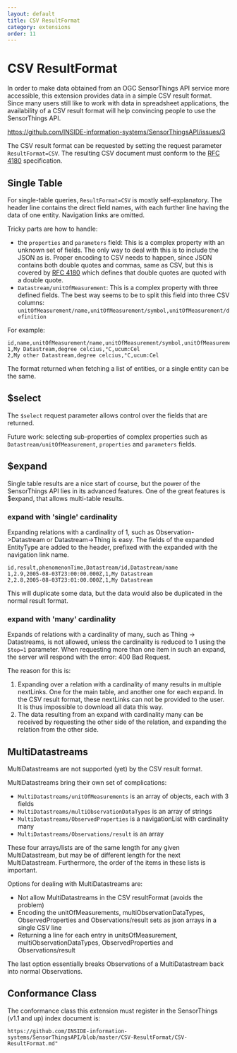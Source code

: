```yaml
---
layout: default
title: CSV ResultFormat
category: extensions
order: 11
---
```


# CSV ResultFormat

In order to make data obtained from an OGC SensorThings API service more accessible, this extension provides data in a simple CSV result format.
Since many users still like to work with data in spreadsheet applications, the availability of a CSV result format will help convincing people to use the SensorThings API.

https://github.com/INSIDE-information-systems/SensorThingsAPI/issues/3

The CSV result format can be requested by setting the request parameter `ResultFormat=CSV`.
The resulting CSV document must conform to the [RFC 4180](https://tools.ietf.org/html/rfc4180) specification.


## Single Table

For single-table queries, `ResultFormat=CSV` is mostly self-explanatory. 
The header line contains the direct field names, with each further line having the data of one entity.
Navigation links are omitted.

Tricky parts are how to handle:

- the `properties` and `parameters` field: This is a complex property with an unknown set of fields.
  The only way to deal with this is to include the JSON as is.
  Proper encoding to CSV needs to happen, since JSON contains both double quotes and commas, same as CSV, but this is covered by [RFC 4180](https://tools.ietf.org/html/rfc4180) which defines that double quotes are quoted with a double quote.
- `Datastream/unitOfMeasurement`: This is a complex property with three defined fields. 
  The best way seems to be to split this field into three CSV columns: `unitOfMeasurement/name,unitOfMeasurement/symbol,unitOfMeasurement/definition`

For example:

    id,name,unitOfMeasurement/name,unitOfMeasurement/symbol,unitOfMeasurement/definition
    1,My Datastream,degree celcius,°C,ucum:Cel
    2,My other Datastream,degree celcius,°C,ucum:Cel

The format returned when fetching a list of entities, or a single entity can be the same.


## $select

The `$select` request parameter allows control over the fields that are returned.

Future work: selecting sub-properties of complex properties such as `Datastream/unitOfMeasurement`, `properties` and `parameters` fields.


## $expand

Single table results are a nice start of course, but the power of the SensorThings API lies in its advanced features.
One of the great features is $expand, that allows multi-table results.


### expand with 'single' cardinality

Expanding relations with a cardinality of 1, such as Observation->Datastream or Datastream->Thing is easy.
The fields of the expanded EntityType are added to the header, prefixed with the expanded with the navigation link name.

    id,result,phenomenonTime,Datastream/id,Datastream/name
    1,2.9,2005-08-03T23:00:00.000Z,1,My Datastream
    2,2.8,2005-08-03T23:01:00.000Z,1,My Datastream

This will duplicate some data, but the data would also be duplicated in the normal result format.


### expand with 'many' cardinality

Expands of relations with a cardinality of many, such as Thing -> Datastreams, is not allowed, unless the cardinality is reduced to 1 using the `$top=1` parameter.
When requesting more than one item in such an expand, the server will respond with the error: 400 Bad Request.

The reason for this is:
1. Expanding over a relation with a cardinality of many results in multiple nextLinks.
   One for the main table, and another one for each expand.
   In the CSV result format, these nextLinks can not be provided to the user.
   It is thus impossible to download all data this way.
2. The data resulting from an expand with cardinality many can be received by requesting the other side of the relation, and expanding the relation from the other side.


## MultiDatastreams

MultiDatastreams are not supported (yet) by the CSV result format.

MultiDatastreams bring their own set of complications:

- `MultiDatastreams/unitOfMeasurements` is an array of objects, each with 3 fields
- `MultiDatastreams/multiObservationDataTypes` is an array of strings
- `MultiDatastreams/ObservedProperties` is a navigationList with cardinality many
- `MultiDatastreams/Observations/result` is an array

These four arrays/lists are of the same length for any given MultiDatastream, but may be of different length for the next MultiDatastream.
Furthermore, the order of the items in these lists is important.

Options for dealing with MultiDatastreams are:

- Not allow MultiDatastreams in the CSV resultFormat (avoids the problem)
- Encoding the unitOfMeasurements, multiObservationDataTypes, ObservedProperties and Observations/result sets as json arrays in a single CSV line
- Returning a line for each entry in unitsOfMeasurement, multiObservationDataTypes, ObservedProperties and Observations/result

The last option essentially breaks Observations of a MultiDatastream back into normal Observations.


## Conformance Class

The conformance class this extension must register in the SensorThings (v1.1 and up) index document is:

    https://github.com/INSIDE-information-systems/SensorThingsAPI/blob/master/CSV-ResultFormat/CSV-ResultFormat.md"


